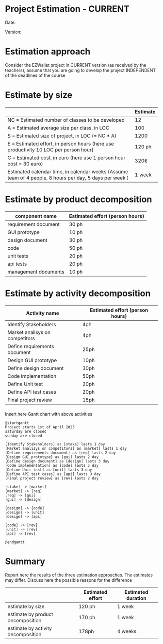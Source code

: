 # Project Estimation - CURRENT
Date:

Version:


# Estimation approach
Consider the EZWallet  project in CURRENT version (as received by the teachers), assume that you are going to develop the project INDEPENDENT of the deadlines of the course
# Estimate by size
### 
|             | Estimate                        |             
| ----------- | ------------------------------- |  
| NC =  Estimated number of classes to be developed   |      12                       |             
|  A = Estimated average size per class, in LOC       |         100                   | 
| S = Estimated size of project, in LOC (= NC * A) | 1200 |
| E = Estimated effort, in person hours (here use productivity 10 LOC per person hour)  |                    120 ph               |   
| C = Estimated cost, in euro (here use 1 person hour cost = 30 euro) | 320€  | 
| Estimated calendar time, in calendar weeks (Assume team of 4 people, 8 hours per day, 5 days per week ) |         1 week        |               

# Estimate by product decomposition
### 
|         component name    | Estimated effort (person hours)   |             
| ----------- | ------------------------------- | 
|requirement document    |30 ph|
| GUI prototype |10 ph|
|design document |30 ph|
|code |50 ph|
| unit tests | 20 ph|
| api tests | 20 ph|
| management documents  | 10 ph|



# Estimate by activity decomposition
### 
|         Activity name    | Estimated effort (person hours)   |             
| ----------- | ------------------------------- | 
| Identify Stakeholders | 4ph |
| Market analisys on competitors | 4ph |
| Define requirements document | 25ph  |
| Design GUI prototype | 10ph |
| Define design document | 30ph |
| Code implementation | 50ph |
| Define Unit test | 20ph |
| Define API test cases | 20ph |
| Final project review | 15ph |

###
Insert here Gantt chart with above activities

```plantuml
@startgantt
Project starts 1st of April 2023
saturday are closed
sunday are closed

[Identify Stakeholders] as [stake] lasts 1 day
[Market analisys on competitors] as [market] lasts 1 day
[Define requirements document] as [req] lasts 2 day
[Design GUI prototype] as [gui] lasts 2 day
[Define design document] as [design] lasts 3 day
[Code implementation] as [code] lasts 5 day
[Define Unit test] as [unit] lasts 3 day
[Define API test cases] as [api] lasts 3 day
[Final project review] as [rev] lasts 2 day

[stake] -> [market]
[market] -> [req]
[req] -> [gui]
[gui] -> [design]

[design] -> [code]
[design] -> [unit]
[design] -> [api]

[code] -> [rev]
[unit] -> [rev]
[api] -> [rev]

@endgantt
```
# Summary

Report here the results of the three estimation approaches. The  estimates may differ. Discuss here the possible reasons for the difference

|             | Estimated effort                        |   Estimated duration |          
| ----------- | ------------------------------- | ---------------|
| estimate by size |120 ph|1 week|
| estimate by product decomposition |170 ph|1 week|
| estimate by activity decomposition | 178ph | 4 weeks |




